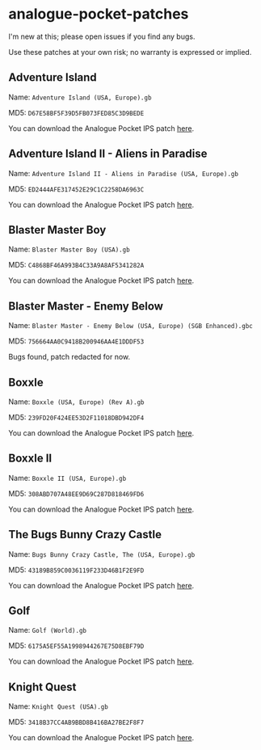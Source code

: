 # analogue-pocket-patches

I'm new at this; please open issues if you find any bugs.

Use these patches at your own risk; no warranty is expressed or implied.


## Adventure Island

Name: `Adventure Island (USA, Europe).gb`

MD5: `D67E58BF5F39D5FB073FED85C3D9BEDE`

You can download the Analogue Pocket IPS patch [here](https://github.com/treyturner/analogue-pocket-patches/raw/main/Adventure%20Island%20(USA,%20Europe)%20Pocket%20Conversion%20v1.0.ips).


## Adventure Island II - Aliens in Paradise

Name: `Adventure Island II - Aliens in Paradise (USA, Europe).gb`

MD5: `ED2444AFE317452E29C1C2258DA6963C`

You can download the Analogue Pocket IPS patch [here](https://github.com/treyturner/analogue-pocket-patches/raw/main/Adventure%20Island%20II%20-%20Aliens%20in%20Paradise%20(USA,%20Europe)%20Pocket%20Conversion%20v1.0.ips).


## Blaster Master Boy

Name: `Blaster Master Boy (USA).gb`

MD5: `C4868BF46A993B4C33A9A8AF5341282A`

You can download the Analogue Pocket IPS patch [here](https://github.com/treyturner/analogue-pocket-patches/raw/main/Blaster%20Master%20Boy%20(USA)%20Pocket%20Conversion%20v1.0.ips).


## Blaster Master - Enemy Below

Name: `Blaster Master - Enemy Below (USA, Europe) (SGB Enhanced).gbc`

MD5: `756664AA0C9418B200946AA4E1DDDF53`

Bugs found, patch redacted for now.


## Boxxle

Name: `Boxxle (USA, Europe) (Rev A).gb`

MD5: `239FD20F424EE53D2F11018DBD942DF4`

You can download the Analogue Pocket IPS patch [here](https://github.com/treyturner/analogue-pocket-patches/raw/main/Boxxle%20(USA,%20Europe)%20(Rev%20A)%20Pocket%20Conversion%20v1.0.ips).


## Boxxle II

Name: `Boxxle II (USA, Europe).gb`

MD5: `308ABD707A48EE9D69C287D818469FD6`

You can download the Analogue Pocket IPS patch [here](https://github.com/treyturner/analogue-pocket-patches/raw/main/Boxxle%20II%20(USA,%20Europe)%20Pocket%20Conversion%20v1.0.ips).


## The Bugs Bunny Crazy Castle 

Name: `Bugs Bunny Crazy Castle, The (USA, Europe).gb`

MD5: `43189B859C0036119F233D46B1F2E9FD`

You can download the Analogue Pocket IPS patch [here](https://github.com/treyturner/analogue-pocket-patches/raw/main/Bugs%20Bunny%20Crazy%20Castle,%20The%20(USA,%20Europe)%20Pocket%20Conversion%20v1.0.ips).


## Golf

Name: `Golf (World).gb`

MD5: `6175A5EF55A1998944267E75D8EBF79D`

You can download the Analogue Pocket IPS patch [here](https://github.com/treyturner/analogue-pocket-patches/raw/main/Golf%20(World)%20Pocket%20Conversion%20v1.0.ips).


## Knight Quest

Name: `Knight Quest (USA).gb`

MD5: `3418B37CC4AB9BBD8B416BA27BE2F8F7`

You can download the Analogue Pocket IPS patch [here](https://github.com/treyturner/analogue-pocket-patches/raw/main/Knight%20Quest%20(USA)%20Pocket%20Conversion%20v1.0.ips).
